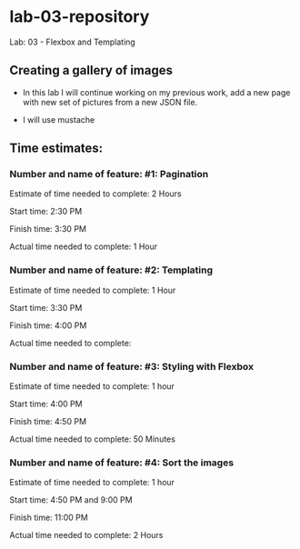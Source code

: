 # lab-03-repository
Lab: 03 - Flexbox and Templating

## Creating a gallery of images 

* In this lab I will continue working on my previous work, add a new page with new set of pictures from a new JSON file.

* I will use mustache 


## Time estimates: 

### Number and name of feature: #1: Pagination

Estimate of time needed to complete: 2 Hours

Start time: 2:30 PM

Finish time: 3:30 PM

Actual time needed to complete: 1 Hour

### Number and name of feature: #2: Templating

Estimate of time needed to complete: 1 Hour

Start time: 3:30 PM

Finish time: 4:00 PM

Actual time needed to complete: 

### Number and name of feature: #3: Styling with Flexbox

Estimate of time needed to complete: 1 hour

Start time: 4:00 PM

Finish time: 4:50 PM

Actual time needed to complete: 50 Minutes

### Number and name of feature: #4: Sort the images

Estimate of time needed to complete: 1 hour

Start time: 4:50 PM and 9:00 PM

Finish time: 11:00 PM

Actual time needed to complete: 2 Hours